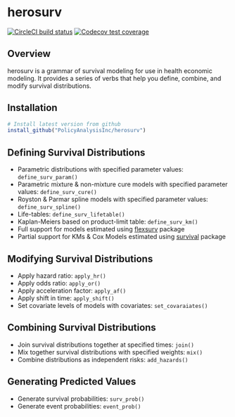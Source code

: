 # herosurv
  
<!-- badges: start -->
[![CircleCI build status](https://circleci.com/gh/PolicyAnalysisInc/herosurv.svg?style=svg)](https://circleci.com/gh/PolicyAnalysisInc/herosurv)
[![Codecov test coverage](https://codecov.io/gh/PolicyAnalysisInc/herosurv/branch/master/graph/badge.svg)](https://codecov.io/gh/PolicyAnalysisInc/herosurv?branch=master)
<!-- badges: end -->

## Overview

herosurv is a grammar of survival modeling for use in health economic modeling. It provides a series of verbs that help you define, combine, and modify survival distributions.

## Installation

``` r
# Install latest version from github
install_github("PolicyAnalysisInc/herosurv")
```

## Defining Survival Distributions

- Parametric distributions with specified parameter values: `define_surv_param()`
- Parametric mixture & non-mixture cure models with specified parameter values: `define_surv_cure()`
- Royston & Parmar spline models with specified parameter values: `define_surv_spline()`
- Life-tables: `define_surv_lifetable()`
- Kaplan-Meiers based on product-limit table: `define_surv_km()`
- Full support for models estimated using [flexsurv](https://cran.r-project.org/web/packages/flexsurv/index.html) package
- Partial support for KMs & Cox Models estimated using [survival](https://cran.r-project.org/web/packages/survival/index.html) package

## Modifying Survival Distributions

- Apply hazard ratio: `apply_hr()`
- Apply odds ratio: `apply_or()`
- Apply acceleration factor: `apply_af()`
- Apply shift in time: `apply_shift()`
- Set covariate levels of models with covariates: `set_covaraiates()`

## Combining Survival Distributions

- Join survival distributions together at specified times: `join()`
- Mix together survival distributions with specified weights: `mix()`
- Combine distributions as independent risks: `add_hazards()`

## Generating Predicted Values

- Generate survival probabilities: `surv_prob()`
- Generate event probabilities: `event_prob()`
